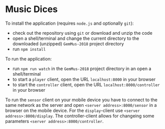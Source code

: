 # Music Dices

To install the application (requires `node.js` and optionally `git`):
* check out the repository using `git` or download and unzip the code
* open a shell/terminal and change the current directory to the downloaded (unzipped) `GemMus-2018` project directory
* run `npm install`

To run the application:
* run `npm run watch` in the `GemMus-2018` project directory in an open a shell/terminal
* to start a `player` client, open the URL `localhost:8000` in your browser
* to start the `controller` client, open the URL `localhost:8000/controller` in your browser

To run the `sensor` client on your mobile device you have to connect to the same network as the server and open `<server address>:8000/sensor` in a browser on the mobile device. For the `display`-client use `<server address>:8000/display`. The controller-client allows for changeing some parameters `<server address>:8000/controller`.
